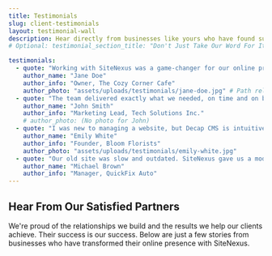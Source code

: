 ```yaml
---
title: Testimonials
slug: client-testimonials
layout: testimonial-wall
description: Hear directly from businesses like yours who have found success with SiteNexus.
# Optional: testimonial_section_title: "Don't Just Take Our Word For It..."

testimonials:
  - quote: "Working with SiteNexus was a game-changer for our online presence. Our new website is fast, beautiful, and so easy to update!"
    author_name: "Jane Doe"
    author_info: "Owner, The Cozy Corner Cafe"
    author_photo: "assets/uploads/testimonials/jane-doe.jpg" # Path relative to 'static'
  - quote: "The team delivered exactly what we needed, on time and on budget. The AI blog generator is a fantastic bonus that saves us hours every week."
    author_name: "John Smith"
    author_info: "Marketing Lead, Tech Solutions Inc."
    # author_photo: (No photo for John)
  - quote: "I was new to managing a website, but Decap CMS is intuitive, and the support from SiteNexus has been outstanding. Highly recommend!"
    author_name: "Emily White"
    author_info: "Founder, Bloom Florists"
    author_photo: "assets/uploads/testimonials/emily-white.jpg"
  - quote: "Our old site was slow and outdated. SiteNexus gave us a modern, high-performance platform that our customers love."
    author_name: "Michael Brown"
    author_info: "Manager, QuickFix Auto"
---
```


## Hear From Our Satisfied Partners

We're proud of the relationships we build and the results we help our clients achieve. Their success is our success. Below are just a few stories from businesses who have transformed their online presence with SiteNexus.